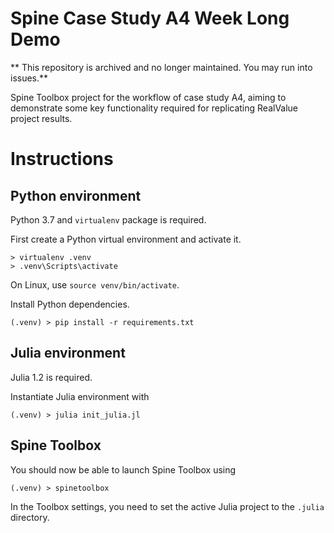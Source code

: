 Spine Case Study A4 Week Long Demo
==================================

** This repository is archived and no longer maintained. You may run into issues.**

Spine Toolbox project for the workflow of case study A4, aiming to demonstrate 
some key functionality required for replicating RealValue project results.

# Instructions

## Python environment

Python 3.7 and `virtualenv` package is required.

First create a Python virtual environment and activate it.

    > virtualenv .venv
    > .venv\Scripts\activate
    
On Linux, use `source venv/bin/activate`.
    
Install Python dependencies.

    (.venv) > pip install -r requirements.txt
    
    
## Julia environment

Julia 1.2 is required.
    
Instantiate Julia environment with

    (.venv) > julia init_julia.jl


## Spine Toolbox

You should now be able to launch Spine Toolbox using

    (.venv) > spinetoolbox
    
In the Toolbox settings, you need to set the active Julia project to the 
`.julia` directory.
